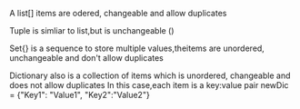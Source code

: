 A list[] items are odered, changeable and allow duplicates

Tuple is simliar to list,but is unchangeable ()

Set{} is a sequence to store multiple values,theitems are unordered, unchangeable and don't allow duplicates


Dictionary also is a collection of items which is unordered,
changeable and does not allow duplicates
In this case,each item is a key:value pair
newDic = {"Key1": "Value1", "Key2":"Value2"}